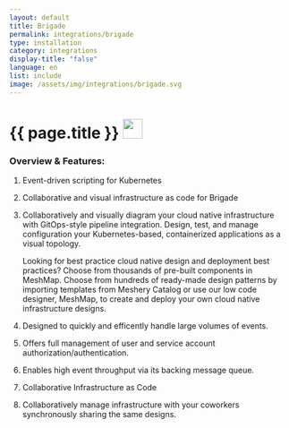 ```yaml
---
layout: default
title: Brigade
permalink: integrations/brigade
type: installation
category: integrations
display-title: "false"
language: en
list: include
image: /assets/img/integrations/brigade.svg
---
```


<h1>{{ page.title }} <img src="{{ page.image }}" style="width: 35px; height: 35px;" /></h1>


<!-- This needs replaced with the Category property, not the sub-category.
 #### Category: brigade -->

### Overview & Features:
1. Event-driven scripting for Kubernetes

2. Collaborative and visual infrastructure as code for Brigade

4. 
    Collaboratively and visually diagram your cloud native infrastructure with GitOps-style pipeline integration. Design, test, and manage configuration your Kubernetes-based, containerized applications as a visual topology.



    Looking for best practice cloud native design and deployment best practices? Choose from thousands of pre-built components in MeshMap. Choose from hundreds of ready-made design patterns by importing templates from Meshery Catalog or use our low code designer, MeshMap, to create and deploy your own cloud native infrastructure designs.



5. Designed to quickly and efficently handle large volumes of events.

6. Offers full management of user and service account authorization/authentication.

7. Enables high event throughput via its backing message queue.

8. Collaborative Infrastructure as Code

9. Collaboratively manage infrastructure with your coworkers synchronously sharing the same designs.

